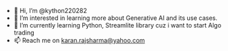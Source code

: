 - 👋 Hi, I’m @kython220282
- 👀 I’m interested in learning more about Generative AI and its use cases.
- 🌱 I’m currently learning Python, Streamlite library cuz i want to start Algo trading
- 📫 Reach me on karan.rajsharma@yahoo.com

<!---
kython220282/kython220282 is a ✨ special ✨ repository because its `README.md` (this file) appears on your GitHub profile.
You can click the Preview link to take a look at your changes.
--->
